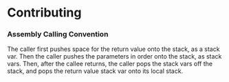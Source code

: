 # Contributing

### Assembly Calling Convention
The caller first pushes space for the return value onto the stack, as a stack var.
Then the caller pushes the parameters in order onto the stack, as stack vars. Then,
after the callee returns, the caller pops the stack vars off the stack, and pops
the return value stack var onto its local stack.

